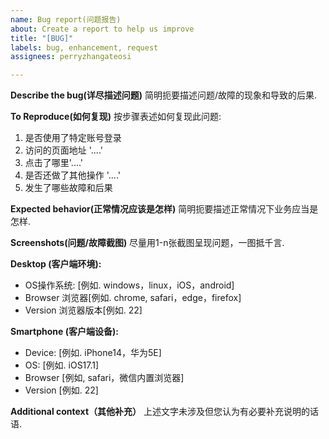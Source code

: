 ```yaml
---
name: Bug report(问题报告)
about: Create a report to help us improve
title: "[BUG]"
labels: bug, enhancement, request
assignees: perryzhangateosi

---
```


**Describe the bug(详尽描述问题)**
简明扼要描述问题/故障的现象和导致的后果.

**To Reproduce(如何复现)**
按步骤表述如何复现此问题:
1. 是否使用了特定账号登录
1. 访问的页面地址 '....'
2. 点击了哪里'....'
3. 是否还做了其他操作 '....'
4. 发生了哪些故障和后果

**Expected behavior(正常情况应该是怎样)**
简明扼要描述正常情况下业务应当是怎样.

**Screenshots(问题/故障截图)**
尽量用1-n张截图呈现问题，一图抵千言.

**Desktop (客户端环境):**
 - OS操作系统: [例如. windows，linux，iOS，android]
 - Browser 浏览器[例如. chrome, safari，edge，firefox]
 - Version 浏览器版本[例如. 22]

**Smartphone (客户端设备):**
 - Device: [例如. iPhone14，华为5E]
 - OS: [例如. iOS17.1]
 - Browser [例如, safari，微信内置浏览器]
 - Version [例如. 22]

**Additional context（其他补充）**
上述文字未涉及但您认为有必要补充说明的话语.
